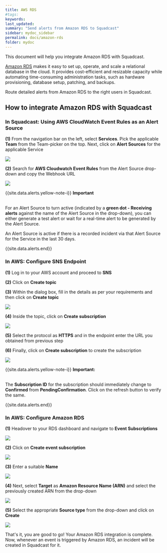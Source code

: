 ```yaml
---
title: AWS RDS
#tags:
keywords: 
last_updated: 
summary: "Send alerts from Amazon RDS to Squadcast"
sidebar: mydoc_sidebar
permalink: docs/amazon-rds
folder: mydoc
---
```


This document will help you integrate Amazon RDS with Squadcast. 

[Amazon RDS](https://aws.amazon.com/rds/) makes it easy to set up, operate, and scale a relational database in the cloud. It provides cost-efficient and resizable capacity while automating time-consuming administration tasks, such as hardware provisioning, database setup, patching, and backups.

Route detailed alerts from Amazon RDS to the right users in Squadcast.

## How to integrate Amazon RDS with Squadcast

### In Squadcast: Using AWS CloudWatch Event Rules as an Alert Source

**(1)** From the navigation bar on the left, select **Services**. Pick the applicable **Team** from the Team-picker on the top. Next, click on **Alert Sources** for the applicable Service

![](images/alert_source_1.png)

**(2)** Search for **AWS Cloudwatch Event Rules** from the Alert Source drop-down and copy the Webhook URL

![](images/event_rules_1.png)

{{site.data.alerts.yellow-note-i}}
<b>Important</b><br/><br/>
<p>For an Alert Source to turn active (indicated by a <b>green dot - Receiving alerts</b> against the name of the Alert Source in the drop-down), you can either generate a test alert or wait for a real-time alert to be generated by the Alert Source.</p>
<p>An Alert Source is active if there is a recorded incident via that Alert Source for the Service in the last 30 days.</p>
{{site.data.alerts.end}}

### In AWS: Configure SNS Endpoint

**(1)** Log in to your AWS account and proceed to **SNS**

**(2)** Click on **Create topic**

**(3)** Within the dialog box, fill in the details as per your requirements and then click on **Create topic**

![](images/event_rules_2.png)

**(4)** Inside the topic, click on **Create subscription**

![](images/event_rules_3.png)

**(5)** Select the protocol as **HTTPS** and in the endpoint enter the URL you obtained from previous step

**(6)** Finally, click on **Create subscription** to create the subscription

![](images/event_rules_4.png)

{{site.data.alerts.yellow-note-i}}
<b>Important:</b>
<br/><br/><p>The <b>Subscription ID</b> for the subscription should immediately change to <b>Confirmed</b> from <b>PendingConfirmation</b>. Click on the refresh button to verify the same.</p>
{{site.data.alerts.end}}

### In AWS: Configure Amazon RDS
 
**(1)** Headover to your RDS dashboard and navigate to **Event Subscriptions**

![](images/rds_1.png)

**(2)** Click on **Create event subscription**

![](images/rds_2.png)

**(3)** Enter a suitable **Name**

![](images/rds_3.png)

**(4)** Next, select **Target** as **Amazon Resource Name (ARN)** and select the previously created ARN from the drop-down

![](images/rds_4.png)

**(5)** Select the appropriate **Source type** from the drop-down and click on **Create**

![](images/rds_5.png)

That's it, you are good to go! Your Amazon RDS integration is complete. Now, whenever an event is triggered by Amazon RDS, an incident will be created in Squadcast for it.